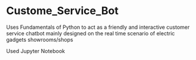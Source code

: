 # Custome_Service_Bot

Uses Fundamentals of Python to act as a friendly and interactive customer service chatbot mainly designed on the real time scenario of electric gadgets showrooms/shops

Used Jupyter Notebook
